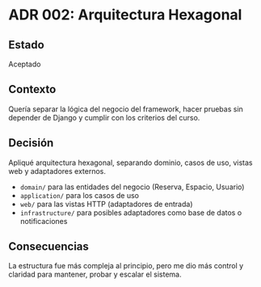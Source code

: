 # ADR 002: Arquitectura Hexagonal

## Estado
Aceptado

## Contexto
Quería separar la lógica del negocio del framework, hacer pruebas sin depender de Django y cumplir con los criterios del curso.

## Decisión
Apliqué arquitectura hexagonal, separando dominio, casos de uso, vistas web y adaptadores externos.
- `domain/` para las entidades del negocio (Reserva, Espacio, Usuario)
- `application/` para los casos de uso
- `web/` para las vistas HTTP (adaptadores de entrada)
- `infrastructure/` para posibles adaptadores como base de datos o notificaciones

## Consecuencias
La estructura fue más compleja al principio, pero me dio más control y claridad para mantener, probar y escalar el sistema.
